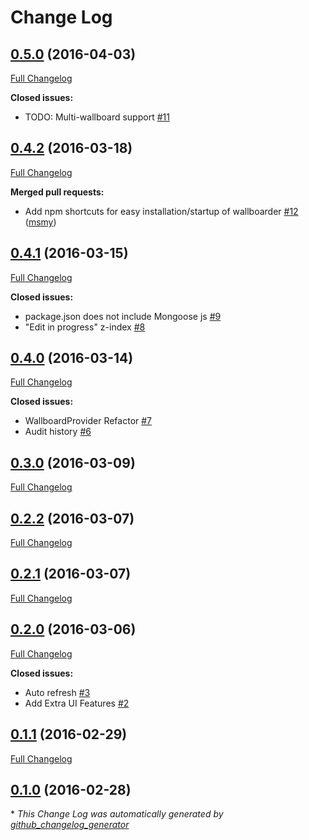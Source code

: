 # Change Log

## [0.5.0](https://github.com/hjamesw93/wallboarder/tree/0.5.0) (2016-04-03)
[Full Changelog](https://github.com/hjamesw93/wallboarder/compare/0.4.2...0.5.0)

**Closed issues:**

- TODO: Multi-wallboard support [\#11](https://github.com/hjamesw93/wallboarder/issues/11)

## [0.4.2](https://github.com/hjamesw93/wallboarder/tree/0.4.2) (2016-03-18)
[Full Changelog](https://github.com/hjamesw93/wallboarder/compare/0.4.1...0.4.2)

**Merged pull requests:**

- Add npm shortcuts for easy installation/startup of wallboarder [\#12](https://github.com/hjamesw93/wallboarder/pull/12) ([msmy](https://github.com/msmy))

## [0.4.1](https://github.com/hjamesw93/wallboarder/tree/0.4.1) (2016-03-15)
[Full Changelog](https://github.com/hjamesw93/wallboarder/compare/0.4.0...0.4.1)

**Closed issues:**

- package.json does not include Mongoose js [\#9](https://github.com/hjamesw93/wallboarder/issues/9)
- "Edit in progress" z-index [\#8](https://github.com/hjamesw93/wallboarder/issues/8)

## [0.4.0](https://github.com/hjamesw93/wallboarder/tree/0.4.0) (2016-03-14)
[Full Changelog](https://github.com/hjamesw93/wallboarder/compare/0.3.0...0.4.0)

**Closed issues:**

- WallboardProvider Refactor [\#7](https://github.com/hjamesw93/wallboarder/issues/7)
- Audit history [\#6](https://github.com/hjamesw93/wallboarder/issues/6)

## [0.3.0](https://github.com/hjamesw93/wallboarder/tree/0.3.0) (2016-03-09)
[Full Changelog](https://github.com/hjamesw93/wallboarder/compare/0.2.2...0.3.0)

## [0.2.2](https://github.com/hjamesw93/wallboarder/tree/0.2.2) (2016-03-07)
[Full Changelog](https://github.com/hjamesw93/wallboarder/compare/0.2.1...0.2.2)

## [0.2.1](https://github.com/hjamesw93/wallboarder/tree/0.2.1) (2016-03-07)
[Full Changelog](https://github.com/hjamesw93/wallboarder/compare/0.2.0...0.2.1)

## [0.2.0](https://github.com/hjamesw93/wallboarder/tree/0.2.0) (2016-03-06)
[Full Changelog](https://github.com/hjamesw93/wallboarder/compare/0.1.1...0.2.0)

**Closed issues:**

- Auto refresh [\#3](https://github.com/hjamesw93/wallboarder/issues/3)
- Add Extra UI Features [\#2](https://github.com/hjamesw93/wallboarder/issues/2)

## [0.1.1](https://github.com/hjamesw93/wallboarder/tree/0.1.1) (2016-02-29)
[Full Changelog](https://github.com/hjamesw93/wallboarder/compare/0.1.0...0.1.1)

## [0.1.0](https://github.com/hjamesw93/wallboarder/tree/0.1.0) (2016-02-28)


\* *This Change Log was automatically generated by [github_changelog_generator](https://github.com/skywinder/Github-Changelog-Generator)*